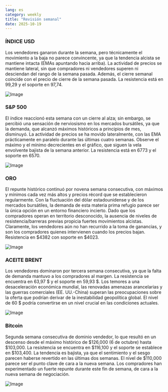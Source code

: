 ```yaml
---
lang: es
category: weekly
title: "Revisión semanal"
date: 2025-10-19
---
```


### ÍNDICE USD

Los vendedores ganaron durante la semana, pero técnicamente el movimiento a la baja no parece convincente, ya que la tendencia alcista se mantiene intacta (EMAs apuntando hacia arriba). La actividad de precios se mantiene lateral, sin que compradores ni vendedores superen ni desciendan del rango de la semana pasada. Además, el cierre semanal coincide con el precio de cierre de la semana pasada. La resistencia está en 99,29 y el soporte en 97,74.

![Image](https://markleighedu.github.io/img/Oct-2025/19-Oct-2025/usdindex.jpg)

### S&P 500

El índice reaccionó esta semana con un cierre al alza; sin embargo, se percibió una sensación de nerviosismo en los mercados bursátiles, ya que la demanda, que alcanzó máximos históricos a principios de mes, disminuyó. La actividad de precios se ha movido lateralmente, con las EMA prácticamente en paralelo durante las últimas cuatro semanas. Observe el máximo y el mínimo decrecientes en el gráfico, que siguen la vela envolvente bajista de la semana anterior. La resistencia está en 6773 y el soporte en 6570.

![Image](https://markleighedu.github.io/img/Oct-2025/19-Oct-2025/sp500.jpg)

### ORO

El repunte histórico continuó por novena semana consecutiva, con máximos y mínimos cada vez más altos y precios récord que se establecieron regularmente. Con la fluctuación del dólar estadounidense y de los mercados bursátiles, la demanda de esta materia prima refugio parece ser la única opción en un entorno financiero incierto. Dado que los compradores operan en territorio desconocido, la ausencia de niveles de resistencia/barreras previas propicia fuertes movimientos alcistas. Claramente, los vendedores aún no han recurrido a la toma de ganancias, y son los compradores quienes intervienen cuando los precios bajan. Resistencia en $4382 con soporte en $4023.

![Image](https://markleighedu.github.io/img/Oct-2025/19-Oct-2025/gold.jpg)

### ACEITE BRENT

Los vendedores dominaron por tercera semana consecutiva, ya que la falta de demanda mantuvo a los compradores al margen. La resistencia se encuentra en 63,97 $ y el soporte en 59,93 $. Los temores a una desaceleración económica mundial, las renovadas amenazas arancelarias y las guerras comerciales (EE. UU.-China) superan las preocupaciones sobre la oferta que podrían derivar de la inestabilidad geopolítica global. El nivel de 60 $ podría convertirse en un nivel crucial en las condiciones actuales.

![Image](https://markleighedu.github.io/img/Oct-2025/19-Oct-2025/brentoil.jpg)

### Bitcoin

Segunda semana consecutiva de dominio vendedor, lo que resultó en un descenso desde el máximo histórico de $126,000 (6 de octubre) hasta $103,000. La resistencia se encuentra en $116,100 y el soporte se establece en $103,400. La tendencia es bajista, ya que el sentimiento y el sesgo parecen haberse revertido en las últimas dos semanas. El nivel de $110,000 parece ser el punto clave de cara a la nueva semana. Los compradores han experimentado un fuerte repunte durante este fin de semana, de cara a la nueva semana de negociación.

![Image](https://markleighedu.github.io/img/Oct-2025/19-Oct-2025/bitcoin.jpg)

